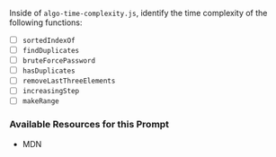 Inside of `algo-time-complexity.js`, identify the time complexity of the following functions:
- [ ] `sortedIndexOf`
- [ ] `findDuplicates`
- [ ] `bruteForcePassword`
- [ ] `hasDuplicates`
- [ ] `removeLastThreeElements`
- [ ] `increasingStep`
- [ ] `makeRange`

### Available Resources for this Prompt
  * MDN
